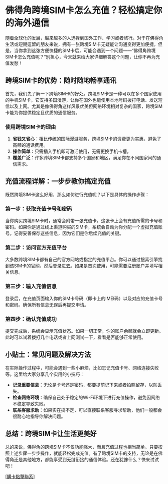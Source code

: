 # 佛得角跨境SIM卡怎么充值？轻松搞定你的海外通信

随着全球化的发展，越来越多的人选择到国外工作、学习或者旅行。对于在佛得角生活或短期逗留的朋友来说，拥有一张跨境SIM卡无疑能让沟通变得更加便捷。但是，当你拿到这张方便快捷的SIM卡后，可能会遇到一个问题——“佛得角跨境SIM卡怎么充值呢？”别担心，今天就来给大家详细解答这个问题，让你不再为充值发愁！

## 跨境SIM卡的优势：随时随地畅享通讯

首先，我们先了解一下跨境SIM卡的好处。跨境SIM卡是一种可以在多个国家使用的手机SIM卡，它支持多国漫游，让你在国外也能使用本地号码拨打电话、发送短信以及上网。尤其是像佛得角这样风景优美但网络环境相对复杂的国家，跨境SIM卡能为你提供稳定且优质的通信服务。

### 使用跨境SIM卡的理由

1. **省钱又省心**：相比传统的国际漫游服务，跨境SIM卡的资费更为实惠，避免了高额的通话费用。
2. **操作简单**：只需插入手机即可激活使用，无需更换手机卡槽。
3. **覆盖广泛**：许多跨境SIM卡都支持多个国家和地区，满足你在不同国家间的通信需求。

## 充值流程详解：一步步教你搞定充值

既然跨境SIM卡这么好用，那么如何进行充值呢？以下是具体的操作步骤：

### 第一步：获取充值卡号和密码

当你购买跨境SIM卡时，通常会附带一张充值卡。这张卡上会有充值所需的卡号和密码。如果你是通过线上渠道购买的SIM卡，系统会自动为你分配一个虚拟充值账号。记得妥善保存这些信息，因为它们是你后续充值的关键。

### 第二步：访问官方充值平台

大多数跨境SIM卡都有自己的官方网站或指定的充值平台。你可以通过搜索引擎找到该SIM卡的官网，然后登录进去。如果是首次使用，可能需要注册账户并填写相关信息。

### 第三步：输入充值信息

登录后，在充值页面输入你的SIM卡号码（即卡上的IMEI码）以及对应的充值卡号和密码。确保所有信息无误后再提交申请。

### 第四步：确认充值成功

提交完成后，系统会显示充值状态。如果一切正常，你的账户余额就会立即更新。此时可以试着拨打几个电话或者上网测试一下，看看是否能够正常使用。

## 小贴士：常见问题及解决方法

在实际操作过程中，可能会遇到一些小麻烦，比如忘记充值卡号、网络连接失败等。这里给大家分享几个实用的小技巧：

- **记录重要信息**：无论是卡号还是密码，都要提前记下来或者拍照留存，以防丢失。
- **检查网络环境**：确保自己处于稳定的Wi-Fi环境下进行充值操作，避免因网络不稳定导致失败。
- **联系客服求助**：如果实在搞不定，可以直接联系客服寻求帮助，他们一般都会很耐心地指导你解决问题。

## 总结：跨境SIM卡让生活更美好

总的来说，佛得角的跨境SIM卡不仅功能强大，而且充值过程也相当简单。只要按照上述步骤一步步操作，就能轻松完成充值。有了跨境SIM卡的支持，无论是在佛得角还是其他地方，都能享受到无缝衔接的通信体验。还在犹豫什么？快来试试吧！

[[購卡點擊聯系](https://t.me/s/esim1088)]